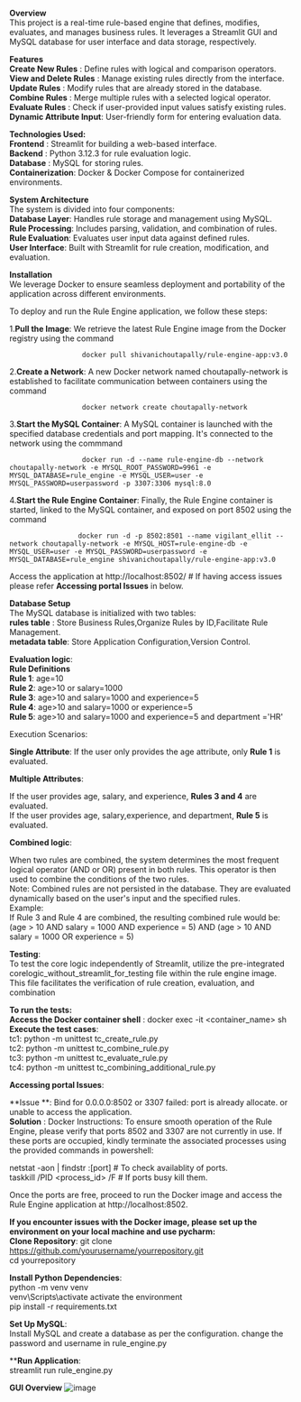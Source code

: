 **Overview**  
This project is a real-time rule-based engine that defines, modifies, evaluates, and manages business rules. It leverages a Streamlit GUI and MySQL database for user interface and data storage, respectively.  

**Features**  
**Create New Rules**       : Define rules with logical and comparison operators.  
**View and Delete Rules**  : Manage existing rules directly from the interface.  
**Update Rules**           : Modify rules that are already stored in the database.  
**Combine Rules**          : Merge multiple rules with a selected logical operator.  
**Evaluate Rules**         : Check if user-provided input values satisfy existing rules.  
**Dynamic Attribute Input**: User-friendly form for entering evaluation data.  

**Technologies Used:**  
**Frontend**        : Streamlit for building a web-based interface.  
**Backend**         : Python 3.12.3 for rule evaluation logic.  
**Database**        : MySQL for storing rules.  
**Containerization**: Docker & Docker Compose for containerized environments.

**System Architecture**  
The system is divided into four components:  
**Database Layer**: Handles rule storage and management using MySQL.    
**Rule Processing**: Includes parsing, validation, and combination of rules.    
**Rule Evaluation**: Evaluates user input data against defined rules.    
**User Interface**: Built with Streamlit for rule creation, modification, and evaluation.  

**Installation**    
We leverage Docker to ensure seamless deployment and portability of the application across different environments. 

To deploy and run the Rule Engine application, we follow these steps:  

1.**Pull the Image**: We retrieve the latest Rule Engine image from the Docker registry using the command

                      docker pull shivanichoutapally/rule-engine-app:v3.0  
                      
2.**Create a Network**: A new Docker network named choutapally-network is established to facilitate communication between containers using the command 

                      docker network create choutapally-network 
                      
3.**Start the MySQL Container**: A MySQL container is launched with the specified database credentials and port mapping. It's connected to the network using the commmand

                      docker run -d --name rule-engine-db --network choutapally-network -e MYSQL_ROOT_PASSWORD=9961 -e MYSQL_DATABASE=rule_engine -e MYSQL_USER=user -e MYSQL_PASSWORD=userpassword -p 3307:3306 mysql:8.0  
                                  
4.**Start the Rule Engine Container**: Finally, the Rule Engine container is started, linked to the MySQL container, and exposed on port 8502 using the command

                     docker run -d -p 8502:8501 --name vigilant_ellit --network choutapally-network -e MYSQL_HOST=rule-engine-db -e MYSQL_USER=user -e MYSQL_PASSWORD=userpassword -e MYSQL_DATABASE=rule_engine shivanichoutapally/rule-engine-app:v3.0 
                                 
Access the application at  http://localhost:8502/   # If having access issues please refer **Accessing portal Issues** in below.

**Database Setup**  
The MySQL database is initialized with two tables:    
**rules table**   : Store Business Rules,Organize Rules by ID,Facilitate Rule Management.  
**metadata table**: Store Application Configuration,Version Control.  

**Evaluation logic**:  
 **Rule Definitions**  
 **Rule 1**: age=10     
 **Rule 2**: age>10 or salary=1000     
 **Rule 3**: age>10 and salary=1000 and experience=5     
 **Rule 4**: age>10 and salary=1000 or experience=5       
 **Rule 5**: age>10 and salary=1000 and experience=5 and department ='HR'   

Execution Scenarios:  

**Single Attribute**: If the user only provides the age attribute, only **Rule 1** is evaluated.   

**Multiple Attributes**: 

If the user provides age, salary, and experience, **Rules 3 and 4** are evaluated.   
If the user provides age, salary,experience, and department, **Rule 5** is evaluated.   

**Combined logic**:  

 When two rules are combined, the system determines the most frequent logical operator (AND or OR) present in both rules. This operator is then used to combine the conditions of the two rules.     
 Note: Combined rules are not persisted in the database. They are evaluated dynamically based on the user's input and the specified rules.     
 Example:   
 If Rule 3 and Rule 4 are combined, the resulting combined rule would be:    
 (age > 10 AND salary = 1000 AND experience = 5) AND (age > 10 AND salary = 1000 OR experience = 5)    
   
**Testing**:    
To test the core logic independently of Streamlit, utilize the pre-integrated corelogic_without_streamlit_for_testing file within the rule engine image. This file facilitates the verification of rule creation, evaluation, and combination          

 **To run the tests:**    
 **Access the Docker container shell** : docker exec -it <container_name> sh      
 **Execute the test cases**:   
                             tc1: python -m unittest tc_create_rule.py  
                             tc2: python -m unittest tc_combine_rule.py  
                             tc3: python -m unittest tc_evaluate_rule.py  
                             tc4: python -m unittest tc_combining_additional_rule.py  

**Accessing portal Issues**: 

**Issue **: Bind for 0.0.0.0:8502 or 3307 failed: port is already allocate.  or unable to access the application.   
**Solution** : Docker Instructions: To ensure smooth operation of the Rule Engine, please verify that ports 8502 and 3307 are not currently in use. If these ports are occupied, kindly terminate the associated processes using the provided commands in powershell:  

netstat -aon | findstr :[port]  # To check availablity of ports.  
taskkill /PID <process_id> /F   # If ports busy kill them.  

Once the ports are free, proceed to run the Docker image and access the Rule Engine application at http://localhost:8502.  

  
**If you encounter issues with the Docker image, please set up the environment on your local machine and use pycharm:**  
**Clone Repository**: git clone https://github.com/yourusername/yourrepository.git  
                      cd yourrepository  

**Install Python Dependencies**:   
python -m venv venv  
venv\Scripts\activate activate the environment   
pip install -r requirements.txt  

**Set Up MySQL**:   
Install MySQL and create a database as per the configuration. change the password and username in rule_engine.py  

****Run Application**:  
streamlit run rule_engine.py  

**GUI Overview** 
![image](https://github.com/user-attachments/assets/aae1894a-492c-4e64-b199-9f9e526703a4)


